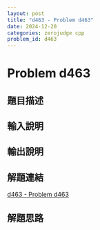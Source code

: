 ```yaml
---
layout: post
title: "d463 - Problem d463"
date: 2024-12-20
categories: zerojudge cpp
problem_id: d463
---
```


# Problem d463

## 題目描述



## 輸入說明



## 輸出說明



## 解題連結

[d463 - Problem d463](https://zerojudge.tw/ShowProblem?problemid=d463)

## 解題思路

